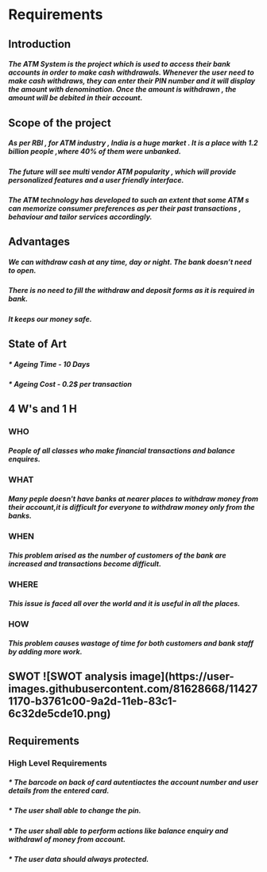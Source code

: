 <h1>Requirements
  <h2>Introduction
    <h5>The ATM System is the project which is used to access
    their bank accounts in order to make cash withdrawals.
    Whenever the user need to make cash withdraws, they
    can enter their PIN number and it will display the amount
    with denomination. Once the amount is withdrawn , the
    amount will be debited in their account.
      <h2>Scope of the project
        <h5> As per RBI , for ATM industry , India is a huge market . It is
        a place with 1.2 billion people ,where 40% of them were
        unbanked.
          <h5> The future will see multi vendor ATM popularity , which
       will provide personalized features and a user friendly
       interface.
            <h5> The ATM technology has developed to such an extent that
          some ATM s can memorize consumer preferences as per
          their past transactions , behaviour and tailor services
          accordingly.
              <h2>Advantages
                <h5> We can withdraw cash at any time, day or night. The bank
                doesn’t need to open.
                  <h5> There is no need to fill the withdraw and deposit forms as
                   it is required in bank.
                    <h5>It keeps our money safe.
                      <h2>State of Art
                        <h5>* Ageing Time - 10 Days
                          <h5>* Ageing Cost - 0.2$ per transaction
                            <h2>4 W's and 1 H
                              <h3>WHO
                                <h5>People of all classes who make financial transactions and balance enquires.
                                  <h3>WHAT
                                    <h5>Many peple doesn't have banks at nearer places to withdraw money from their account,it is difficult for everyone to withdraw money only                                       from the banks.
<h3>WHEN
  <h5>This problem arised as the number of customers of the bank are increased and transactions become difficult.
    <h3>WHERE
      <h5>This issue is faced all over the world and it is useful in all the places.
        <h3>HOW
          <h5>This problem causes wastage of time for both customers and bank staff by adding more work.
<h2>SWOT 
             ![SWOT analysis image](https://user-images.githubusercontent.com/81628668/114271170-b3761c00-9a2d-11eb-83c1-6c32de5cde10.png)

 <h2>Requirements
   <h3>High Level Requirements
     <h5>* The barcode on back of card autentiactes the account number and user details from the entered card.
       <h5>* The user shall able to change the pin.
         <h5>* The user shall able to perform actions like balance enquiry and withdrawl of money from account.
           <h5>* The user data should always protected.
             
       
       
     
   
            
      
  
                          
                      
             
          
      
            
          
          
